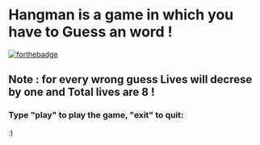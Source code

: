 # Hangman is a game in which you have to Guess an word !
[![forthebadge](https://forthebadge.com/images/badges/built-with-love.svg)](https://forthebadge.com)


## Note : for every wrong guess Lives will decrese by one and Total lives are 8 !


### Type "play" to play the game, "exit" to quit:
:)

